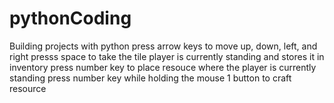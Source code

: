 # pythonCoding
Building projects with python
press arrow keys to move up, down, left, and right
presss space to take the tile player is currently standing and stores it in inventory
press number key to place resouce where the player is currently standing
press number key while holding the mouse 1 button to craft resource
